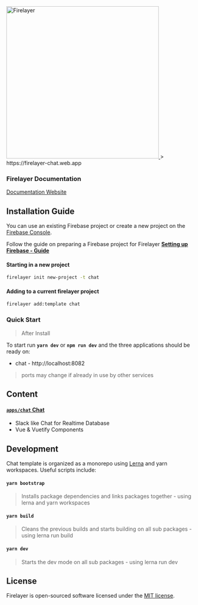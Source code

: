 <a href="https://firelayer.io/">
  <img src="https://user-images.githubusercontent.com/3942799/78354854-884c2780-75a4-11ea-9882-a716e2095e98.png" alt="Firelayer" width="400" />
</a>
> https://firelayer-chat.web.app

### Firelayer Documentation

[Documentation Website](https://firelayer.io/docs)

## Installation Guide
You can use an existing Firebase project or create a new project on the [Firebase Console](https://console.firebase.google.com).

Follow the guide on preparing a Firebase project for Firelayer
**[Setting up Firebase - Guide](https://firelayer.io/docs/setting-up-firebase)**

#### Starting in a new project
```sh
firelayer init new-project -t chat
```

#### Adding to a current firelayer project
```sh
firelayer add:template chat
```

### Quick Start
> After Install

To start run **`yarn dev`** or **`npm run dev`** and the three applications should be ready on:
- chat - http://localhost:8082
> ports may change if already in use by other services

## Content

#### [`apps/chat` Chat](/apps/chat/README.md)
- Slack like Chat for Realtime Database
- Vue & Vuetify Components

## Development

Chat template is organized as a monorepo using [Lerna](https://lerna.js.org/) and yarn workspaces. Useful scripts include:

#### `yarn bootstrap`
> Installs package dependencies and links packages together - using lerna and yarn workspaces

#### `yarn build`
> Cleans the previous builds and starts building on all sub packages - using lerna run build

#### `yarn dev`
> Starts the dev mode on all sub packages - using lerna run dev

## License

Firelayer is open-sourced software licensed under the [MIT license](https://github.com/firelayer/firelayer/blob/master/LICENSE).
